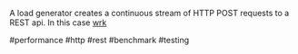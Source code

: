 A load generator creates a continuous stream of HTTP POST requests to a REST api. In this case [wrk](https://github.com/wg/wrk)

#performance #http #rest #benchmark #testing